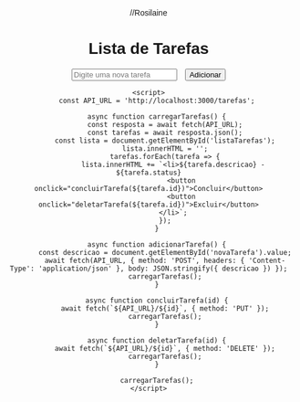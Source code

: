 //Rosilaine
<!DOCTYPE html>
<html lang="pt">
<head>
    <meta charset="UTF-8">
    <meta name="viewport" content="width=device-width, initial-scale=1.0">
    <title>Lista de Tarefas</title>
    <style>
        body { font-family: Arial, sans-serif; text-align: center; }
        ul { list-style: none; padding: 0; }
        li { padding: 10px; border-bottom: 1px solid #ddd; }
        button { margin-left: 10px; }
    </style>
</head>
<body>
    <h1>Lista de Tarefas</h1>
    <input type="text" id="novaTarefa" placeholder="Digite uma nova tarefa">
    <button onclick="adicionarTarefa()">Adicionar</button>
    <ul id="listaTarefas"></ul>

    <script>
        const API_URL = 'http://localhost:3000/tarefas';

        async function carregarTarefas() {
            const resposta = await fetch(API_URL);
            const tarefas = await resposta.json();
            const lista = document.getElementById('listaTarefas');
            lista.innerHTML = '';
            tarefas.forEach(tarefa => {
                lista.innerHTML += `<li>${tarefa.descricao} - ${tarefa.status}
                    <button onclick="concluirTarefa(${tarefa.id})">Concluir</button>
                    <button onclick="deletarTarefa(${tarefa.id})">Excluir</button>
                </li>`;
            });
        }

        async function adicionarTarefa() {
            const descricao = document.getElementById('novaTarefa').value;
            await fetch(API_URL, { method: 'POST', headers: { 'Content-Type': 'application/json' }, body: JSON.stringify({ descricao }) });
            carregarTarefas();
        }

        async function concluirTarefa(id) {
            await fetch(`${API_URL}/${id}`, { method: 'PUT' });
            carregarTarefas();
        }

        async function deletarTarefa(id) {
            await fetch(`${API_URL}/${id}`, { method: 'DELETE' });
            carregarTarefas();
        }

        carregarTarefas();
    </script>
</body>
</html>
